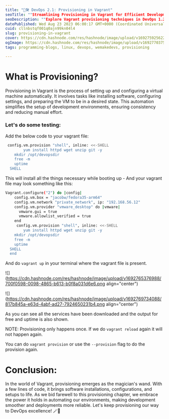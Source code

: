 ```yaml
---
title: "🚀🛠️ DevOps 2.1: Provisioning in Vagrant"
seoTitle: ""Streamlining Provisioning in Vagrant for Efficient Development""
seoDescription: ""Explore Vagrant provisioning techniques in DevOps 1.2, enhancing your infrastructure setup. Learn efficient provisioning methods for seamless development.""
datePublished: Wed Aug 23 2023 06:00:17 GMT+0000 (Coordinated Universal Time)
cuid: cllnbstqf001q0ajn99kn04l4
slug: provisioning-in-vagrant
cover: https://cdn.hashnode.com/res/hashnode/image/upload/v1692759256224/d942fa70-0ae4-446e-a0e8-3ee40b548a0f.jpeg
ogImage: https://cdn.hashnode.com/res/hashnode/image/upload/v1692770375238/172faca7-d2da-4350-a29f-b9c3fb17f976.jpeg
tags: programming-blogs, linux, devops, wemakedevs, provisioning

---
```


# What is Provisioning?

Provisioning in Vagrant is the process of setting up and configuring a virtual machine automatically. It involves tasks like installing software, configuring settings, and preparing the VM to be in a desired state. This automation simplifies the setup of development environments, ensuring consistency and reducing manual effort.

### Let's do some testing:

Add the below code to your vagrant file:

```bash
 config.vm.provision "shell", inline: <<-SHELL
    	yum install httpd wget unzip git -y
	mkdir /opt/devopsdir
	free -m
	uptime
  SHELL
```

This will install all the things necessary while booting up - And your vagrant file may look something like this:

```bash
Vagrant.configure("2") do |config| 
    config.vm.box = "jacobw/fedora35-arm64" 
    config.vm.network "private_network", ip: "192.168.56.12"
    config.vm.provider "vmware_desktop" do |vmware|
      vmware.gui = true
      vmware.allowlist_verified = true
    end
     config.vm.provision "shell", inline: <<-SHELL
    	yum install httpd wget unzip git -y
	mkdir /opt/devopsdir
	free -m
	uptime
  SHELL
  end
```

And do `vagrant up` in your terminal where the vagrant file is present.

![](https://cdn.hashnode.com/res/hashnode/image/upload/v1692765376988/700f0598-0098-4865-b613-b0f8a031d6e6.png align="center")

![](https://cdn.hashnode.com/res/hashnode/image/upload/v1692769734088/817b845a-e63d-4abf-ad27-7924650231b4.png align="center")

As you can see all the services have been downloaded and the output for free and uptime is also shown.

NOTE: Provisioning only happens once. If we do `vagrant reload` again it will not happen again.

You can do `vagrant provision` or use the `--provision` flag to do the provision again.

# Conclusion:

In the world of Vagrant, provisioning emerges as the magician's wand. With a few lines of code, it brings software installations, configurations, and setups to life. As we bid farewell to this provisioning chapter, we embrace the power it holds in automating our environments, making development smoother and deployments more reliable. Let's keep provisioning our way to DevOps excellence! 🪄🚀